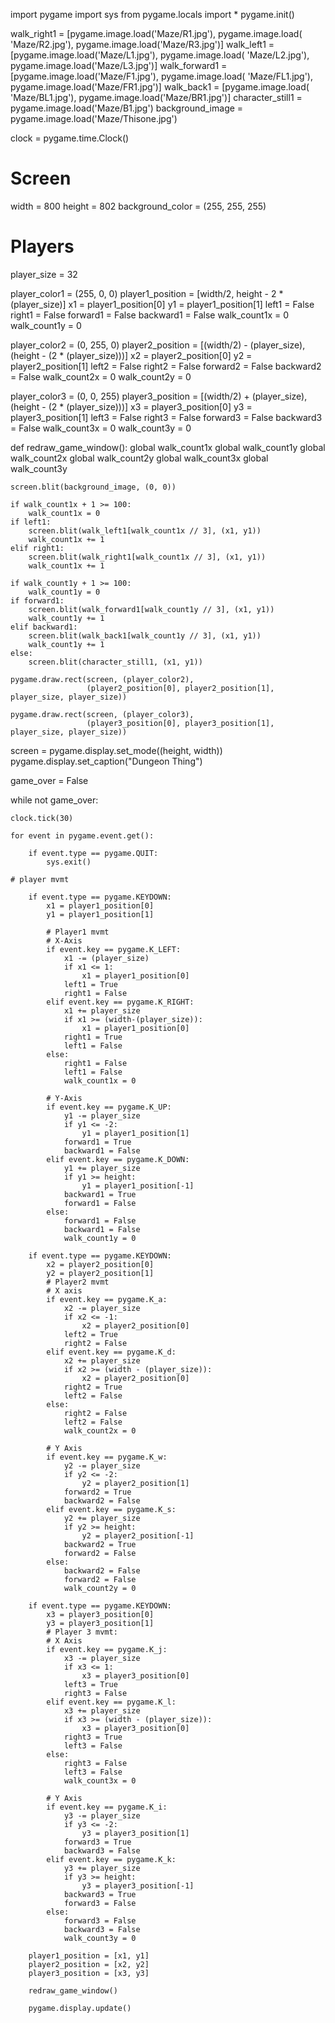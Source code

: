 import pygame
import sys
from pygame.locals import *
pygame.init()


walk_right1 = [pygame.image.load('Maze/R1.jpg'), pygame.image.load(
    'Maze/R2.jpg'), pygame.image.load('Maze/R3.jpg')]
walk_left1 = [pygame.image.load('Maze/L1.jpg'), pygame.image.load(
    'Maze/L2.jpg'), pygame.image.load('Maze/L3.jpg')]
walk_forward1 = [pygame.image.load('Maze/F1.jpg'), pygame.image.load(
    'Maze/FL1.jpg'), pygame.image.load('Maze/FR1.jpg')]
walk_back1 = [pygame.image.load(
    'Maze/BL1.jpg'), pygame.image.load('Maze/BR1.jpg')]
character_still1 = pygame.image.load('Maze/B1.jpg')
background_image = pygame.image.load('Maze/Thisone.jpg')

clock = pygame.time.Clock()

# Screen
width = 800
height = 802
background_color = (255, 255, 255)

# Players
player_size = 32

player_color1 = (255, 0, 0)
player1_position = [width/2, height - 2 * (player_size)]
x1 = player1_position[0]
y1 = player1_position[1]
left1 = False
right1 = False
forward1 = False
backward1 = False
walk_count1x = 0
walk_count1y = 0

player_color2 = (0, 255, 0)
player2_position = [(width/2) - (player_size),
                    (height - (2 * (player_size)))]
x2 = player2_position[0]
y2 = player2_position[1]
left2 = False
right2 = False
forward2 = False
backward2 = False
walk_count2x = 0
walk_count2y = 0

player_color3 = (0, 0, 255)
player3_position = [(width/2) + (player_size),
                    (height - (2 * (player_size)))]
x3 = player3_position[0]
y3 = player3_position[1]
left3 = False
right3 = False
forward3 = False
backward3 = False
walk_count3x = 0
walk_count3y = 0




def redraw_game_window():
    global walk_count1x
    global walk_count1y
    global walk_count2x
    global walk_count2y
    global walk_count3x
    global walk_count3y

    screen.blit(background_image, (0, 0))

    if walk_count1x + 1 >= 100:
        walk_count1x = 0
    if left1:
        screen.blit(walk_left1[walk_count1x // 3], (x1, y1))
        walk_count1x += 1
    elif right1:
        screen.blit(walk_right1[walk_count1x // 3], (x1, y1))
        walk_count1x += 1

    if walk_count1y + 1 >= 100:
        walk_count1y = 0
    if forward1:
        screen.blit(walk_forward1[walk_count1y // 3], (x1, y1))
        walk_count1y += 1
    elif backward1:
        screen.blit(walk_back1[walk_count1y // 3], (x1, y1))
        walk_count1y += 1
    else:
        screen.blit(character_still1, (x1, y1))

    pygame.draw.rect(screen, (player_color2),
                     (player2_position[0], player2_position[1], player_size, player_size))

    pygame.draw.rect(screen, (player_color3),
                     (player3_position[0], player3_position[1], player_size, player_size))


screen = pygame.display.set_mode((height, width))
pygame.display.set_caption("Dungeon Thing")

game_over = False

while not game_over:

    clock.tick(30)

    for event in pygame.event.get():

        if event.type == pygame.QUIT:
            sys.exit()

    # player mvmt

        if event.type == pygame.KEYDOWN:
            x1 = player1_position[0]
            y1 = player1_position[1]

            # Player1 mvmt
            # X-Axis
            if event.key == pygame.K_LEFT:
                x1 -= (player_size)
                if x1 <= 1:
                    x1 = player1_position[0]
                left1 = True
                right1 = False
            elif event.key == pygame.K_RIGHT:
                x1 += player_size
                if x1 >= (width-(player_size)):
                    x1 = player1_position[0]
                right1 = True
                left1 = False
            else:
                right1 = False
                left1 = False
                walk_count1x = 0

            # Y-Axis
            if event.key == pygame.K_UP:
                y1 -= player_size
                if y1 <= -2:
                    y1 = player1_position[1]
                forward1 = True
                backward1 = False
            elif event.key == pygame.K_DOWN:
                y1 += player_size
                if y1 >= height:
                    y1 = player1_position[-1]
                backward1 = True
                forward1 = False
            else:
                forward1 = False
                backward1 = False
                walk_count1y = 0

        if event.type == pygame.KEYDOWN:
            x2 = player2_position[0]
            y2 = player2_position[1]
            # Player2 mvmt
            # X axis
            if event.key == pygame.K_a:
                x2 -= player_size
                if x2 <= -1:
                    x2 = player2_position[0]
                left2 = True
                right2 = False
            elif event.key == pygame.K_d:
                x2 += player_size
                if x2 >= (width - (player_size)):
                    x2 = player2_position[0]
                right2 = True
                left2 = False
            else:
                right2 = False
                left2 = False
                walk_count2x = 0

            # Y Axis
            if event.key == pygame.K_w:
                y2 -= player_size
                if y2 <= -2:
                    y2 = player2_position[1]
                forward2 = True
                backward2 = False
            elif event.key == pygame.K_s:
                y2 += player_size
                if y2 >= height:
                    y2 = player2_position[-1]
                backward2 = True
                forward2 = False
            else:
                backward2 = False
                forward2 = False
                walk_count2y = 0

        if event.type == pygame.KEYDOWN:
            x3 = player3_position[0]
            y3 = player3_position[1]
            # Player 3 mvmt:
            # X Axis
            if event.key == pygame.K_j:
                x3 -= player_size
                if x3 <= 1:
                    x3 = player3_position[0]
                left3 = True
                right3 = False
            elif event.key == pygame.K_l:
                x3 += player_size
                if x3 >= (width - (player_size)):
                    x3 = player3_position[0]
                right3 = True
                left3 = False
            else:
                right3 = False
                left3 = False
                walk_count3x = 0

            # Y Axis
            if event.key == pygame.K_i:
                y3 -= player_size
                if y3 <= -2:
                    y3 = player3_position[1]
                forward3 = True
                backward3 = False
            elif event.key == pygame.K_k:
                y3 += player_size
                if y3 >= height:
                    y3 = player3_position[-1]
                backward3 = True
                forward3 = False
            else:
                forward3 = False
                backward3 = False
                walk_count3y = 0

        player1_position = [x1, y1]
        player2_position = [x2, y2]
        player3_position = [x3, y3]

        redraw_game_window()

        pygame.display.update()
